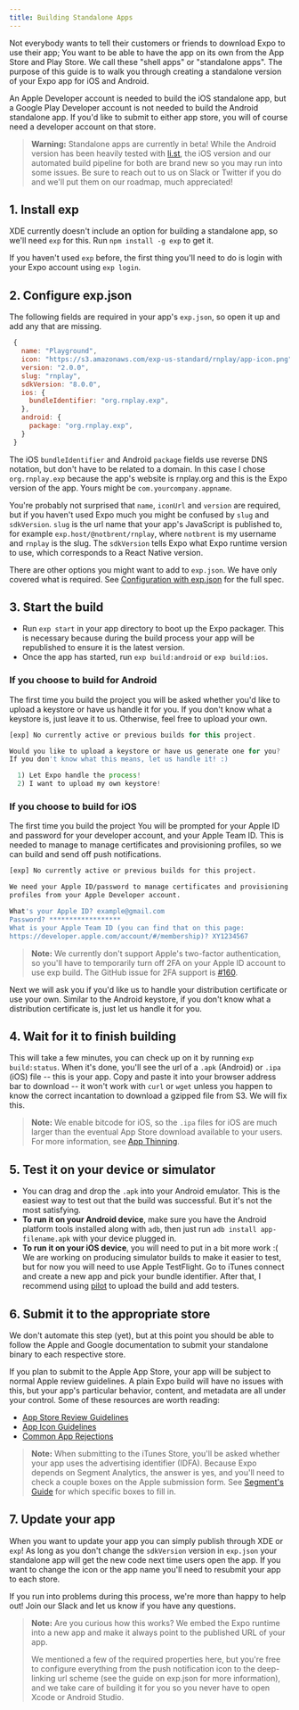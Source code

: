```yaml
---
title: Building Standalone Apps
---
```


Not everybody wants to tell their customers or friends to download Expo to use their app; You want to be able to have the app on its own from the App Store and Play Store. We call these "shell apps" or "standalone apps". The purpose of this guide is to walk you through creating a standalone version of your Expo app for iOS and Android.

An Apple Developer account is needed to build the iOS standalone app, but a Google Play Developer account is not needed to build the Android standalone app. If you'd like to submit to either app store, you will of course need a developer account on that store.

> **Warning:** Standalone apps are currently in beta! While the Android version has been heavily tested with [li.st](https://li.st/), the iOS version and our automated build pipeline for both are brand new so you may run into some issues. Be sure to reach out to us on Slack or Twitter if you do and we'll put them on our roadmap, much appreciated!

## 1. Install exp

XDE currently doesn't include an option for building a standalone app, so we'll need `exp` for this. Run `npm install -g exp` to get it.

If you haven't used `exp` before, the first thing you'll need to do is login with your Expo account using `exp login`.

## 2. Configure exp.json

The following fields are required in your app's `exp.json`, so open it up and add any that are missing.

```javascript
 {
   name: "Playground",
   icon: "https://s3.amazonaws.com/exp-us-standard/rnplay/app-icon.png",
   version: "2.0.0",
   slug: "rnplay",
   sdkVersion: "8.0.0",
   ios: {
     bundleIdentifier: "org.rnplay.exp",
   },
   android: {
     package: "org.rnplay.exp",
   }
 }
```

The iOS `bundleIdentifier` and Android `package` fields use reverse DNS notation, but don't have to be related to a domain. In this case I chose `org.rnplay.exp` because the app's website is rnplay.org and this is the Expo version of the app. Yours might be `com.yourcompany.appname`.

You're probably not surprised that `name`, `iconUrl` and `version` are required, but if you haven't used Expo much you might be confused by `slug` and `sdkVersion`. `slug` is the url name that your app's JavaScript is published to, for example `exp.host/@notbrent/rnplay`, where `notbrent` is my username and `rnplay` is the slug. The `sdkVersion` tells Expo what Expo runtime version to use, which corresponds to a React Native version.

There are other options you might want to add to `exp.json`. We have only covered what is required. See [Configuration with exp.json](configuration.html) for the full spec.

## 3. Start the build

-   Run `exp start` in your app directory to boot up the Expo packager. This is necessary because during the build process your app will be republished to ensure it is the latest version.
-   Once the app has started, run `exp build:android` or `exp build:ios`.

### If you choose to build for Android

The first time you build the project you will be asked whether you'd like to upload a keystore or have us handle it for you. If you don't know what a keystore is, just leave it to us. Otherwise, feel free to upload your own.

```javascript
[exp] No currently active or previous builds for this project.

Would you like to upload a keystore or have us generate one for you?
If you don't know what this means, let us handle it! :)

  1) Let Expo handle the process!
  2) I want to upload my own keystore!
```

### If you choose to build for iOS

The first time you build the project You will be prompted for your Apple ID and password for your developer account, and your Apple Team ID. This is needed to manage to manage certificates and provisioning profiles, so we can build and send off push notifications.

```bash
[exp] No currently active or previous builds for this project.

We need your Apple ID/password to manage certificates and provisioning
profiles from your Apple Developer account.

What's your Apple ID? example@gmail.com
Password? ******************
What is your Apple Team ID (you can find that on this page:
https://developer.apple.com/account/#/membership)? XY1234567
```

> **Note:** We currently don't support Apple's two-factor authentication, so you'll have to temporarily turn off 2FA on your Apple ID account to use exp build. The GitHub issue for 2FA support is [#160](https://github.com/expo/expo/issues/160).

Next we will ask you if you'd like us to handle your distribution certificate or use your own. Similar to the Android keystore, if you don't know what a distribution certificate is, just let us handle it for you.

## 4. Wait for it to finish building

This will take a few minutes, you can check up on it by running `exp build:status`. When it's done, you'll see the url of a `.apk` (Android) or `.ipa` (iOS) file -- this is your app. Copy and paste it into your browser address bar to download -- it won't work with `curl` or `wget` unless you happen to know the correct incantation to download a gzipped file from S3. We will fix this.

> **Note:** We enable bitcode for iOS, so the `.ipa` files for iOS are much larger than the eventual App Store download available to your users. For more information, see [App Thinning](https://developer.apple.com/library/content/documentation/IDEs/Conceptual/AppDistributionGuide/AppThinning/AppThinning.html).

## 5. Test it on your device or simulator

-   You can drag and drop the `.apk` into your Android emulator. This is the easiest way to test out that the build was successful. But it's not the most satisfying.
-   **To run it on your Android device**, make sure you have the Android platform tools installed along with `adb`, then just run `adb install app-filename.apk` with your device plugged in.
-   **To run it on your iOS device**, you will need to put in a bit more work :( We are working on producing simulator builds to make it easier to test, but for now you will need to use Apple TestFlight. Go to iTunes connect and create a new app and pick your bundle identifier. After that, I recommend using [pilot](https://github.com/fastlane/fastlane/tree/master/pilot) to upload the build and add testers.

## 6. Submit it to the appropriate store

We don't automate this step (yet), but at this point you should be able to follow the Apple and Google documentation to submit your standalone binary to each respective store.

If you plan to submit to the Apple App Store, your app will be subject to normal Apple review guidelines. A plain Expo build will have no issues with this, but your app's particular behavior, content, and metadata are all under your control. Some of these resources are worth reading:

-   [App Store Review Guidelines](https://developer.apple.com/app-store/review/guidelines/)
-   [App Icon Guidelines](https://developer.apple.com/ios/human-interface-guidelines/graphics/app-icon/)
-   [Common App Rejections](https://developer.apple.com/app-store/review/rejections/)

> **Note:** When submitting to the iTunes Store, you'll be asked whether your app uses the advertising identifier (IDFA). Because Expo depends on Segment Analytics, the answer is yes, and you'll need to check a couple boxes on the Apple submission form. See [Segment's Guide](https://segment.com/docs/sources/mobile/ios/quickstart/#step-5-submitting-to-the-app-store) for which specific boxes to fill in.

## 7. Update your app

When you want to update your app you can simply publish through XDE or `exp`! As long as you don't change the `sdkVersion` version in `exp.json` your standalone app will get the new code next time users open the app. If you want to change the icon or the app name you'll need to resubmit your app to each store.

If you run into problems during this process, we're more than happy to help out! Join our Slack and let us know if you have any questions.

> **Note:** Are you curious how this works? We embed the Expo runtime into a new app and make it always point to the published URL of your app.
>
> We mentioned a few of the required properties here, but you're free to configure everything from the push notification icon to the deep-linking url scheme (see the guide on exp.json for more information), and we take care of building it for you so you never have to open Xcode or Android Studio.
